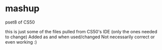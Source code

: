 # mashup
pset8 of CS50

this is just some of the files pulled from CS50's IDE (only the ones needed to change) Added as and when used/changed
Not necessarily correct or even working :)
